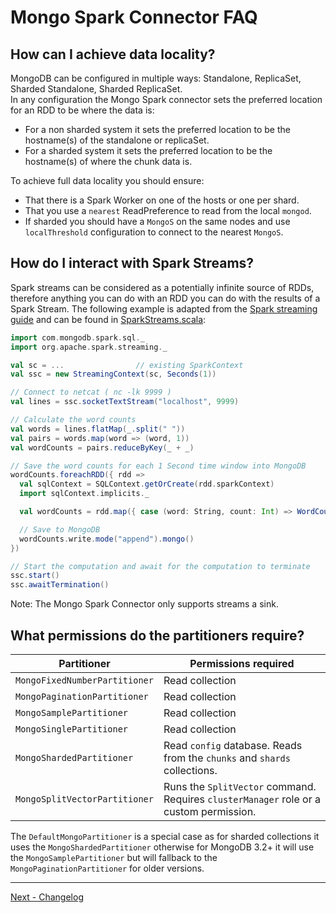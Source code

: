 # Mongo Spark Connector FAQ

## How can I achieve data locality?

MongoDB can be configured in multiple ways: Standalone, ReplicaSet, Sharded Standalone, Sharded ReplicaSet.  
In any configuration the Mongo Spark connector sets the preferred location for an RDD to be where the data is:

* For a non sharded system it sets the preferred location to be the hostname(s) of the standalone or replicaSet.
* For a sharded system it sets the preferred location to be the hostname(s) of where the chunk data is.

To achieve full data locality you should ensure:

  * That there is a Spark Worker on one of the hosts or one per shard.
  * That you use a `nearest` ReadPreference to read from the local `mongod`.
  * If sharded you should have a `MongoS` on the same nodes and use `localThreshold` configuration to connect to the nearest `MongoS`.


## How do I interact with Spark Streams?

Spark streams can be considered as a potentially infinite source of RDDs, therefore anything you can do with an RDD you can do with the
results of a Spark Stream. The following example is adapted from the 
[Spark streaming guide](http://spark.apache.org/docs/latest/streaming-programming-guide.html) and  can be found in 
[SparkStreams.scala](../examples/src/test/scala/tour/SparkStreams.scala):

```scala
import com.mongodb.spark.sql._
import org.apache.spark.streaming._

val sc = ...                // existing SparkContext
val ssc = new StreamingContext(sc, Seconds(1))

// Connect to netcat ( nc -lk 9999 )
val lines = ssc.socketTextStream("localhost", 9999)

// Calculate the word counts
val words = lines.flatMap(_.split(" "))
val pairs = words.map(word => (word, 1))
val wordCounts = pairs.reduceByKey(_ + _)

// Save the word counts for each 1 Second time window into MongoDB
wordCounts.foreachRDD({ rdd =>
  val sqlContext = SQLContext.getOrCreate(rdd.sparkContext)
  import sqlContext.implicits._

  val wordCounts = rdd.map({ case (word: String, count: Int) => WordCount(word, count) }).toDF()

  // Save to MongoDB
  wordCounts.write.mode("append").mongo()
})

// Start the computation and await for the computation to terminate
ssc.start()
ssc.awaitTermination()

```

Note: The Mongo Spark Connector only supports streams a sink.

## What permissions do the partitioners require?

Partitioner                         | Permissions required
------------------------------------|-----------------------------------------------------------------------------------------
`MongoFixedNumberPartitioner`       | Read collection
`MongoPaginationPartitioner`        | Read collection
`MongoSamplePartitioner`            | Read collection
`MongoSinglePartitioner`            | Read collection
`MongoShardedPartitioner`           | Read `config` database. Reads from the `chunks` and `shards` collections.
`MongoSplitVectorPartitioner`       | Runs the `SplitVector` command. Requires `clusterManager` role or a custom permission.

The `DefaultMongoPartitioner` is a special case as for sharded collections it uses the `MongoShardedPartitioner` otherwise for MongoDB 3.2+ 
it will use the `MongoSamplePartitioner` but will fallback to the `MongoPaginationPartitioner` for older versions.

-----

[Next - Changelog](7-Changelog.md)
